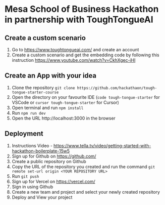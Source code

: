 # Mesa School of Business Hackathon in partnership with ToughTongueAI

## Create a custom scenario
1. Go to https://www.toughtongueai.com/ and create an account
1. Create a custom scenario and get the embedding code by following this instruction https://www.youtube.com/watch?v=CkhXgec-iHI

## Create an App with your idea
1. Clone the repository `git clone https://github.com/hackathaon/tough-tongue-starter-course`
1. Open the directory on your favourite IDE (`code tough-tongue-starter` for VSCode or `cursor tough-tongue-starter` for Cursor)
1. Open terminal and run `npm install`
1. Run `npm run dev`
1. Open the URL http://localhost:3000 in the browser

## Deployment
1. Instructions Video - https://www.tella.tv/video/getting-started-with-hackathon-boilerplate-15w5
1. Sign up for Github on https://github.com/
1. Create a public repository on Github
1. Copy the URL of the repository you created and run the command `git remote set-url origin <YOUR REPOSITORY URL>`
1. Run `git push`
1. Sign up for Vercel on https://vercel.com/
1. Sign in using Github
1. Create a new team and project and select your newly created repository
1. Deploy and View your project